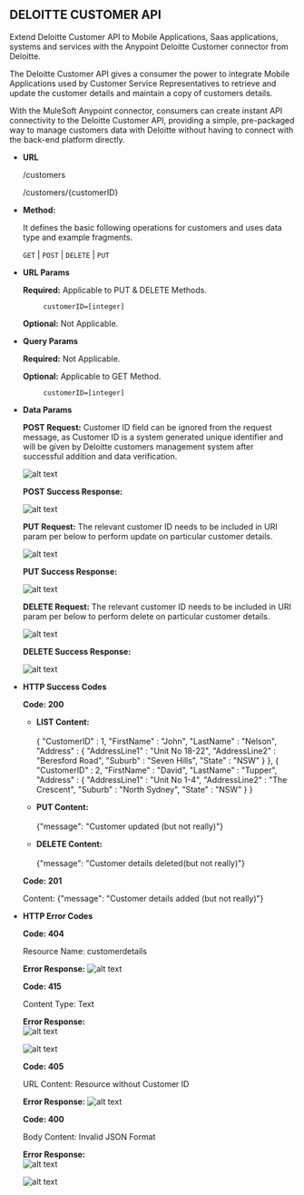 **DELOITTE CUSTOMER API**
----
 Extend Deloitte Customer API to Mobile Applications, Saas applications, systems and services with the Anypoint Deloitte Customer connector from Deloitte. 
 
The Deloitte Customer API gives a consumer the power to integrate Mobile Applications used by Customer Service Representatives to retrieve and update the customer details and maintain a copy of customers details.

With the MuleSoft Anypoint connector, consumers can create instant API connectivity to the Deloitte Customer API, providing a simple, pre-packaged way to manage customers data with Deloitte without having to connect with the back-end platform directly. 


* **URL**

  /customers
  
  /customers/{customerID}


* **Method:**
  
  It defines the basic following operations for customers and uses data type and example fragments.

  `GET` | `POST` | `DELETE` | `PUT`
  
*  **URL Params**

      **Required:** Applicable to PUT & DELETE Methods.
 
   `     customerID=[integer]`

      **Optional:** Not Applicable.
 
*  **Query Params**

      **Required:** Not Applicable.         

      **Optional:** Applicable to GET Method.

   `     customerID=[integer]`
   
            
* **Data Params**

   **POST Request:** 
      Customer ID field can be ignored from the request message, as Customer ID is a system generated unique identifier and will be given by Deloitte    customers management system after successful addition and data verification.
  
  ![alt text](https://github.com/prakashr3/IntegrationHub/blob/master/DeloitteCustomerAPI/Images/POST_Request.png)

    **POST Success Response:**
  
  ![alt text](https://github.com/prakashr3/IntegrationHub/blob/master/DeloitteCustomerAPI/Images/POST_Response.PNG)

    **PUT Request:** 
   The relevant customer ID needs to be included in URI param per below  to perform update on particular customer details.
   
   ![alt text](https://github.com/prakashr3/IntegrationHub/blob/master/DeloitteCustomerAPI/Images/PUT_Request.PNG)
 
    **PUT Success Response:** 
 
   ![alt text](https://github.com/prakashr3/IntegrationHub/blob/master/DeloitteCustomerAPI/Images/PUT_Response.PNG)
   
    **DELETE Request:** 
    The relevant customer ID needs to be included in URI param per below to perform delete on particular customer details.
    
    ![alt text](https://github.com/prakashr3/IntegrationHub/blob/master/DeloitteCustomerAPI/Images/DELETE_Request.png)
    
    **DELETE Success Response:** 
 
    ![alt text](https://github.com/prakashr3/IntegrationHub/blob/master/DeloitteCustomerAPI/Images/DELETE_Response.png)
 
 
* **HTTP Success Codes**

   **Code: 200**      
     
   * **LIST Content:** <br />     
       { "CustomerID" : 1, "FirstName" : "John", "LastName" : "Nelson", "Address" : { "AddressLine1" : "Unit No 18-22", "AddressLine2" : "Beresford Road", "Suburb" : "Seven Hills", "State" : "NSW" } }, { "CustomerID" : 2, "FirstName" : "David", "LastName" : "Tupper", "Address" : { "AddressLine1" : "Unit No 1-4", "AddressLine2" : "The Crescent", "Suburb" : "North Sydney", "State" : "NSW" } }                              
   * **PUT Content:** <br />  
       {"message": "Customer updated (but not really)"}
       
   * **DELETE Content:** <br />  
       {"message": "Customer details deleted(but not really)"}               
     
   **Code: 201** 
    
     Content: {"message": "Customer details added (but not really)"}
   

* **HTTP Error Codes**
  
   **Code: 404** 
   
     Resource Name: customerdetails
     
     **Error Response:**
    ![alt text](https://github.com/prakashr3/IntegrationHub/blob/master/DeloitteCustomerAPI/Images/http_404.png) 
    
   **Code: 415** 
   
     Content Type: Text
     
     **Error Response:**     
    ![alt text](https://github.com/prakashr3/IntegrationHub/blob/master/DeloitteCustomerAPI/Images/http_415_1.png) 
    
    ![alt text](https://github.com/prakashr3/IntegrationHub/blob/master/DeloitteCustomerAPI/Images/http_415_2.png)    

   **Code: 405** 
   
     URL Content: Resource without Customer ID
     
     **Error Response:**
    ![alt text](https://github.com/prakashr3/IntegrationHub/blob/master/DeloitteCustomerAPI/Images/http_405.png) 
    
   **Code: 400** 
   
     Body Content: Invalid JSON Format
     
     **Error Response:**     
    ![alt text](https://github.com/prakashr3/IntegrationHub/blob/master/DeloitteCustomerAPI/Images/http_400_1.png) 
    
    ![alt text](https://github.com/prakashr3/IntegrationHub/blob/master/DeloitteCustomerAPI/Images/http_400_2.png)
    
       
  
